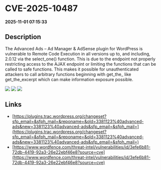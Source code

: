 # CVE-2025-10487

**2025-11-01 07:15:33**

## Description
The Advanced Ads – Ad Manager & AdSense plugin for WordPress is vulnerable to Remote Code Execution in all versions up to, and including, 2.0.12 via the select_one() function. This is due to the endpoint not properly restricting access to the AJAX endpoint or limiting the functions that can be called to safe functions. This makes it possible for unauthenticated attackers to call arbitrary functions beginning with get_the_ like get_the_excerpt which can make information exposure possible.

![](https://img.shields.io/static/v1?label=Score&message=7.3&color=red)
![](https://img.shields.io/static/v1?label=Severity&message=HIGH&color=red)
![](https://img.shields.io/static/v1?label=CWE&message=RCE&color=green)

## Links
- [https://plugins.trac.wordpress.org/changeset?sfp_email=&sfph_mail=&reponame=&old=3381123%40advanced-ads&new=3381123%40advanced-ads&sfp_email=&sfph_mail=](https://plugins.trac.wordpress.org/changeset?sfp_email=&sfph_mail=&reponame=&old=3381123%40advanced-ads&new=3381123%40advanced-ads&sfp_email=&sfph_mail=)
- [https://www.wordfence.com/threat-intel/vulnerabilities/id/3efe6b81-72db-4419-92a3-26e22ebf46e8?source=cve](https://www.wordfence.com/threat-intel/vulnerabilities/id/3efe6b81-72db-4419-92a3-26e22ebf46e8?source=cve)
